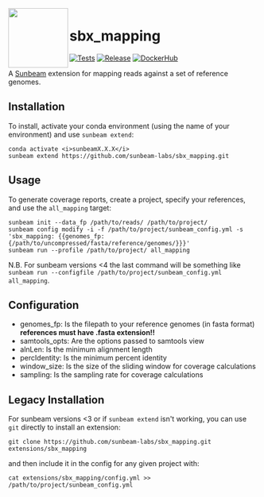 <img src="https://github.com/sunbeam-labs/sunbeam/blob/stable/docs/images/sunbeam_logo.gif" width=120, height=120 align="left" />

# sbx_mapping

<!-- badges: start -->
[![Tests](https://github.com/sunbeam-labs/sbx_mapping/actions/workflows/tests.yml/badge.svg)](https://github.com/sunbeam-labs/sbx_mapping/actions/workflows/tests.yml)
[![Release](https://img.shields.io/github/release/sunbeam-labs/sbx_coassembly.svg?style=flat)](https://github.com/sunbeam-labs/sbx_coassembly/releases/latest)
[![DockerHub](https://img.shields.io/docker/pulls/sunbeamlabs/sbx_mapping)](https://hub.docker.com/repository/docker/sunbeamlabs/sbx_mapping/)
<!-- badges: end -->

A [Sunbeam](https://github.com/sunbeam-labs/sunbeam) extension for mapping reads against a set of reference genomes.

## Installation

To install, activate your conda environment (using the name of your environment) and use `sunbeam extend`:

    conda activate <i>sunbeamX.X.X</i>
    sunbeam extend https://github.com/sunbeam-labs/sbx_mapping.git

## Usage

To generate coverage reports, create a project, specify your references, and use the `all_mapping` target:

    sunbeam init --data_fp /path/to/reads/ /path/to/project/
    sunbeam config modify -i -f /path/to/project/sunbeam_config.yml -s 'sbx_mapping: {{genomes_fp: {/path/to/uncompressed/fasta/reference/genomes/}}}'
    sunbeam run --profile /path/to/project/ all_mapping

N.B. For sunbeam versions <4 the last command will be something like `sunbeam run --configfile /path/to/project/sunbeam_config.yml all_mapping`.

## Configuration

  - genomes_fp: Is the filepath to your reference genomes (in fasta format) **references must have .fasta extension!!**
  - samtools_opts: Are the options passed to samtools view
  - alnLen: Is the minimum alignment length
  - percIdentity: Is the minimum percent identity
  - window_size: Is the size of the sliding window for coverage calculations
  - sampling: Is the sampling rate for coverage calculations

## Legacy Installation

For sunbeam versions <3 or if `sunbeam extend` isn't working, you can use `git` directly to install an extension:

    git clone https://github.com/sunbeam-labs/sbx_mapping.git extensions/sbx_mapping

and then include it in the config for any given project with:

    cat extensions/sbx_mapping/config.yml >> /path/to/project/sunbeam_config.yml
